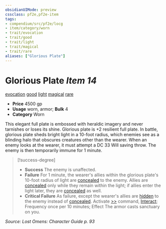 ```yaml
---
obsidianUIMode: preview
cssclass: pf2e,pf2e-item
tags:
- compendium/src/pf2e/locg
- item/category/worn
- trait/evocation
- trait/good
- trait/light
- trait/magical
- trait/rare
aliases: ["Glorious Plate"]
---
```

# Glorious Plate *Item 14*  
[evocation](../../../Rules/traits/evocation.md)  [good](../../../Rules/traits/good.md)  [light](../../../Rules/traits/light.md)  [magical](../../../Rules/traits/magical.md)  [rare](../../../Rules/traits/rare.md)  

- **Price** 4500 gp
- **Usage** worn, armor; **Bulk** 4
- **Category** Worn

This elegant full plate is embossed with heraldic imagery and never tarnishes or loses its shine. Glorious plate is +2 resilient full plate. In battle, glorious plate sheds bright light in a 10-foot radius, which enemies see as a blinding halo that obscures creatures other than the wearer. When an enemy looks at the wearer, it must attempt a DC 33 Will saving throw. The enemy is then temporarily immune for 1 minute.

> [!success-degree] 
> - **Success** The enemy is unaffected.
> - **Failure** For 1 minute, the wearer's allies within the glorious plate's 10-foot radius of light are [concealed](../../../Rules/conditions.md#Concealed) to the enemy. Allies are [concealed](../../../Rules/conditions.md#Concealed) only while they remain within the light; if allies enter the light later, they are [concealed](../../../Rules/conditions.md#Concealed) as well.
> - **Critical Failure** As failure, except the wearer's allies are [hidden](../../../Rules/conditions.md#Hidden) to the enemy instead of [concealed](../../../Rules/conditions.md#Concealed). Activate [>>](../../../Rules/core-rulebook/chapter-9-playing-the-game.md#Actions "Two-Action") command, [Interact](../../../Rules/actions/interact.md); Frequency once per 10 minutes; Effect The armor casts sanctuary on you.

*Source: Lost Omens: Character Guide p. 93*